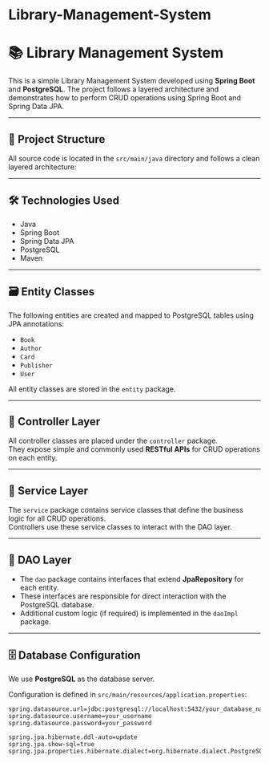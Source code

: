 # Library-Management-System

# 📚 Library Management System

This is a simple Library Management System developed using **Spring Boot** and **PostgreSQL**. The project follows a layered architecture and demonstrates how to perform CRUD operations using Spring Boot and Spring Data JPA.

---

## 🧩 Project Structure

All source code is located in the `src/main/java` directory and follows a clean layered architecture:


---

## 🛠️ Technologies Used

- Java
- Spring Boot
- Spring Data JPA
- PostgreSQL
- Maven

---

## 🗃️ Entity Classes

The following entities are created and mapped to PostgreSQL tables using JPA annotations:

- `Book`
- `Author`
- `Card`
- `Publisher`
- `User`

All entity classes are stored in the `entity` package.

---

## 📡 Controller Layer

All controller classes are placed under the `controller` package.  
They expose simple and commonly used **RESTful APIs** for CRUD operations on each entity.

---

## 🧠 Service Layer

The `service` package contains service classes that define the business logic for all CRUD operations.  
Controllers use these service classes to interact with the DAO layer.

---

## 🧩 DAO Layer

- The `dao` package contains interfaces that extend **JpaRepository** for each entity.
- These interfaces are responsible for direct interaction with the PostgreSQL database.
- Additional custom logic (if required) is implemented in the `daoImpl` package.

---

## 🗄️ Database Configuration

We use **PostgreSQL** as the database server.

Configuration is defined in `src/main/resources/application.properties`:

```properties
spring.datasource.url=jdbc:postgresql://localhost:5432/your_database_name
spring.datasource.username=your_username
spring.datasource.password=your_password

spring.jpa.hibernate.ddl-auto=update
spring.jpa.show-sql=true
spring.jpa.properties.hibernate.dialect=org.hibernate.dialect.PostgreSQLDialect
